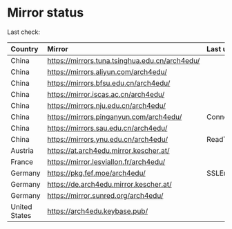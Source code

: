 <script src="./time.js"></script>
# Mirror status
Last check: <script type="text/javascript">localize(1672144517.2595727);</script>

|Country|Mirror|Last update|
|:------|:-----|:----------|
|China|https://mirrors.tuna.tsinghua.edu.cn/arch4edu/|<script type="text/javascript">localize(1672079616);</script>|
|China|https://mirrors.aliyun.com/arch4edu/|<script type="text/javascript">localize(1672079616);</script>|
|China|https://mirrors.bfsu.edu.cn/arch4edu/|<script type="text/javascript">localize(1672079616);</script>|
|China|https://mirror.iscas.ac.cn/arch4edu/|<script type="text/javascript">localize(1672079616);</script>|
|China|https://mirrors.nju.edu.cn/arch4edu/|<script type="text/javascript">localize(1672036361);</script>|
|China|https://mirrors.pinganyun.com/arch4edu/|ConnectTimeout|
|China|https://mirrors.sau.edu.cn/arch4edu/|<script type="text/javascript">localize(1671258899);</script>|
|China|https://mirrors.ynu.edu.cn/arch4edu/|ReadTimeout|
|Austria|https://at.arch4edu.mirror.kescher.at/|<script type="text/javascript">localize(1672079616);</script>|
|France|https://mirror.lesviallon.fr/arch4edu/|<script type="text/javascript">localize(1672079616);</script>|
|Germany|https://pkg.fef.moe/arch4edu/|SSLError|
|Germany|https://de.arch4edu.mirror.kescher.at/|<script type="text/javascript">localize(1672079616);</script>|
|Germany|https://mirror.sunred.org/arch4edu/|<script type="text/javascript">localize(1672079616);</script>|
|United States|https://arch4edu.keybase.pub/|<script type="text/javascript">localize(1672079616);</script>|

<script src="./tablefilter/tablefilter.js"></script>
<script src="./table.js"></script>